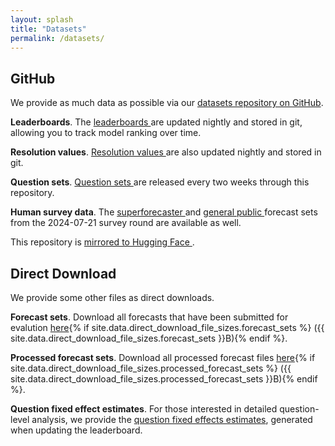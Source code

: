 ```yaml
---
layout: splash
title: "Datasets"
permalink: /datasets/
---
```


<section class="site-feature-card">
  <div class="site-feature-row__content">
    <div class="site-feature-row__left-2">
      <h1 class="site-feature-row__title">GitHub</h1>
      <p>We provide as much data as possible via our <a href="https://github.com/forecastingresearch/forecastbench-datasets">datasets repository on GitHub<i class="fa-solid fa-arrow-up-right-from-square"></i></a>.</p>
      <p><strong>Leaderboards</strong>. The <a href="https://github.com/forecastingresearch/forecastbench-datasets/tree/main/leaderboards">leaderboards <i class="fa-solid fa-arrow-up-right-from-square"></i></a> are updated nightly and stored in git, allowing you to track model ranking over time.</p>
      <p><strong>Resolution values</strong>. <a href="https://github.com/forecastingresearch/forecastbench-datasets/tree/main/datasets/resolution_sets">Resolution values <i class="fa-solid fa-arrow-up-right-from-square"></i></a> are also updated nightly and stored in git.</p>
      <p><strong>Question sets</strong>. <a href="https://github.com/forecastingresearch/forecastbench-datasets/tree/main/datasets/question_sets">Question sets <i class="fa-solid fa-arrow-up-right-from-square"></i></a> are released every two weeks through this repository.</p>
      <p><strong>Human survey data</strong>. The <a href="https://github.com/forecastingresearch/forecastbench-datasets/blob/main/datasets/forecast_sets/2024-07-21/2024-07-21.ForecastBench.human_super_individual.json">superforecaster <i class="fa-solid fa-arrow-up-right-from-square"></i></a> and <a href="https://github.com/forecastingresearch/forecastbench-datasets/blob/main/datasets/forecast_sets/2024-07-21/2024-07-21.ForecastBench.human_public_individual.json">general public <i class="fa-solid fa-arrow-up-right-from-square"></i></a> forecast sets from the 2024-07-21 survey round are available as well.</p>
      <p>This repository is <a href="https://huggingface.co/datasets/forecastingresearch/forecastbench-datasets">mirrored to Hugging Face <i class="fa-solid fa-arrow-up-right-from-square"></i></a>.</p>
    </div>
  </div>
</section>

<section class="site-feature-card">
  <div class="site-feature-row__content">
    <div class="site-feature-row__left-2">
      <h1 class="site-feature-row__title">Direct Download</h1>
      <p>We provide some other files as direct downloads.</p>
      <p><strong>Forecast sets</strong>. Download all forecasts that have been submitted for evalution <a href="/assets/data/forecast-sets/forecast_sets.tar.gz">here</a>{% if site.data.direct_download_file_sizes.forecast_sets %} ({{ site.data.direct_download_file_sizes.forecast_sets }}B){% endif %}.</p>
      <p><strong>Processed forecast sets</strong>. Download all processed forecast files <a href="/assets/data/processed-forecast-sets/processed_forecast_sets.tar.gz">here</a>{% if site.data.direct_download_file_sizes.processed_forecast_sets %} ({{ site.data.direct_download_file_sizes.processed_forecast_sets }}B){% endif %}.</p>
      <p><strong>Question fixed effect estimates</strong>. For those interested in detailed question-level analysis, we provide the <a href="/datasets/question-fixed-effects/">question fixed effects estimates</a>, generated when updating the leaderboard.</p>
    </div>
  </div>
</section>
